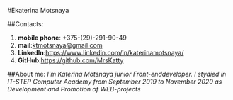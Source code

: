 #Ekaterina Motsnaya

##Contacts:

1. **mobile phone**: +375-(29)-291-90-49
2. **mail**:ktmotsnaya@gmail.com
3. **LinkedIn**:https://www.linkedin.com/in/katerinamotsnaya/
4. **GitHub**:https://github.com/MrsKatty

##About me: 
*I'm Katerina Motsnaya junior Front-enddeveloper. I stydied in IT-STEP Computer Academy from September 2019 to November 2020 as Development and Promotion of WEB-projects*
